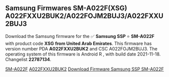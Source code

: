 <h2>Samsung Firmwares SM-A022F(XSG) A022FXXU2BUK2/A022FOJM2BUJ3/A022FXXU2BUJ3</h2>
Download the Samsung firmware for the ✅ <strong>Samsung SSP </strong> ⭐ <strong>SM-A022F</strong> with product code <strong>XSG</strong> <strong> from United Arab Emirates</strong>. This firmware has version number PDA <strong>A022FXXU2BUK2</strong> and CSC A022FOJM2BUJ3. The operating system of this firmware is Android R , with build date 2021-11-18. Changelist <strong>22787134</strong>.


[SM-A022F](https://samfirm.shop/samsung/model/SM-A022F)
[A022FXXU2BUK2](https://samfirm.shop/samsung/pda/A022FXXU2BUK2)
[Download Firmware Samsung SSP SM-A022F](https://samfirm.shop/samsung/firmware/475382)
